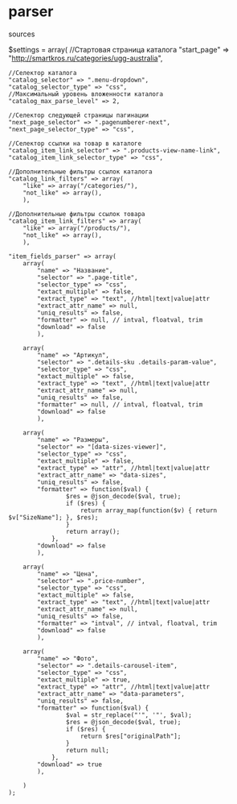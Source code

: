 # parser
 sources
 
$settings = array(
    //Стартовая страница каталога
    "start_page" => "http://smartkros.ru/categories/ugg-australia",

    //Селектор каталога
    "catalog_selector" => ".menu-dropdown",
    "catalog_selector_type" => "css",
    //Максимальный уровень вложенности каталога
    "catalog_max_parse_level" => 2,

    //Селектор следующей страницы пагинации
    "next_page_selector" => ".pagenumberer-next",
    "next_page_selector_type" => "css",

    //Селектор ссылки на товар в каталоге
    "catalog_item_link_selector" => ".products-view-name-link",
    "catalog_item_link_selector_type" => "css",

    //Дополнительные фильтры ссылок каталога
    "catalog_link_filters" => array(
        "like" => array("/categories/"),
        "not_like" => array(),
        ),

    //Дополнительные фильтры ссылок товара
    "catalog_item_link_filters" => array(
        "like" => array("/products/"),
        "not_like" => array(),
        ),

    "item_fields_parser" => array(
        array(
            "name" => "Название",
            "selector" => ".page-title",
            "selector_type" => "css",
            "extact_multiple" => false,
            "extract_type" => "text", //html|text|value|attr
            "extract_attr_name" => null,
            "uniq_results" => false,
            "formatter" => null, // intval, floatval, trim
            "download" => false
            ),

        array(
            "name" => "Артикул",
            "selector" => ".details-sku .details-param-value",
            "selector_type" => "css",
            "extact_multiple" => false,
            "extract_type" => "text", //html|text|value|attr
            "extract_attr_name" => null,
            "uniq_results" => false,
            "formatter" => null, // intval, floatval, trim
            "download" => false
            ),

        array(
            "name" => "Размеры",
            "selector" => "[data-sizes-viewer]",
            "selector_type" => "css",
            "extact_multiple" => false,
            "extract_type" => "attr", //html|text|value|attr
            "extract_attr_name" => "data-sizes",
            "uniq_results" => false,
            "formatter" => function($val) {
                    $res = @json_decode($val, true);
                    if ($res) {
                        return array_map(function($v) { return $v["SizeName"]; }, $res);
                    }
                    return array();
                },
            "download" => false
            ),

        array(
            "name" => "Цена",
            "selector" => ".price-number",
            "selector_type" => "css",
            "extact_multiple" => false,
            "extract_type" => "text", //html|text|value|attr
            "extract_attr_name" => null,
            "uniq_results" => false,
            "formatter" => "intval", // intval, floatval, trim
            "download" => false
            ),

        array(
            "name" => "Фото",
            "selector" => ".details-carousel-item",
            "selector_type" => "css",
            "extact_multiple" => true,
            "extract_type" => "attr", //html|text|value|attr
            "extract_attr_name" => "data-parameters",
            "uniq_results" => false,
            "formatter" => function($val) {
                    $val = str_replace("'", '"', $val);
                    $res = @json_decode($val, true);
                    if ($res) {
                        return $res["originalPath"];
                    }
                    return null;
                },
            "download" => true
            ),

        )
    );
